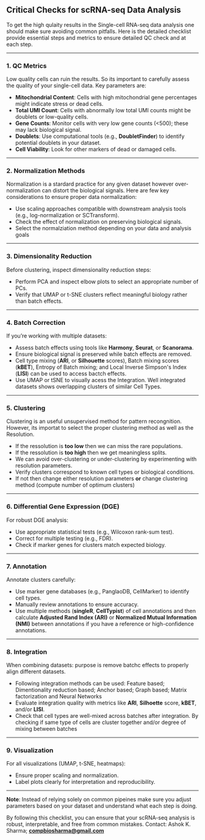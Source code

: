 ## **Critical Checks for scRNA-seq Data Analysis**

To get the high qulaity results in the Single-cell RNA-seq data analysis one should make sure avoiding common pitfalls. Here is the detailed checklist provide essential steps and metrics to ensure detailed QC check and at each step.

---

### **1. QC Metrics**
Low quality cells can ruin the results. So its important to carefully assess the quality of your single-cell data. Key parameters are:
- **Mitochondrial Content**: Cells with high mitochondrial gene percentages might indicate stress or dead cells.
- **Total UMI Count**: Cells with abnormally low total UMI counts might be doublets or low-quality cells.
- **Gene Counts**: Monitor cells with very low gene counts (<500); these may lack biological signal.
- **Doublets**: Use computational tools (e.g., **DoubletFinder**) to identify potential doublets in your dataset.
- **Cell Viability**: Look for other markers of dead or damaged cells.

---

### **2. Normalization Methods**
Normalization is a stardard practice for any given dataset however over-normalization can distort the biological signals. Here are few key considerations to ensure proper data normalization:
- Use scaling approaches compatible with downstream analysis tools (e.g., log-normalization or SCTransform).
- Check the effect of normalization on preserving biological signals.
- Select the normalziation method depending on your data and analysis goals

---

### **3. Dimensionality Reduction**
Before clustering, inspect dimensionality reduction steps:
- Perform PCA and inspect elbow plots to select an appropriate number of PCs.
- Verify that UMAP or t-SNE clusters reflect meaningful biology rather than batch effects.

---

### **4. Batch Correction**
If you’re working with multiple datasets:
- Assess batch effects using tools like **Harmony**, **Seurat**, or **Scanorama**.
- Ensure biological signal is preserved while batch effects are removed.
- Cell type mixing (**ARI**, or **Silhouette** scores), Batch mixing scores (**kBET**), Entropy of Batch mixing; and Local Inverse Simpson's Index (**LISI**) can be used to access bactch effects.
- Use UMAP or tSNE to visually acess the Integration. Well integrated datasets shows overlapping clusters of similar Cell Types.

---

### **5. Clustering**
Clustering is an useful unsupervised method for pattern recongnition. However, its importat to select the proper clustering method as well as the Resolution.
- If the ressolution is **too low** then we can miss the rare populations.
- If the ressolution is **too high** then we get meaningless splits.
- We can avoid over-clustering or under-clustering by experimenting with resolution parameters.
- Verify clusters correspond to known cell types or biological conditions.
- If not then change either resolution parameters **or** change clustering method (compute number of optimum clusters)

---

### **6. Differential Gene Expression (DGE)**
For robust DGE analysis:
- Use appropriate statistical tests (e.g., Wilcoxon rank-sum test).
- Correct for multiple testing (e.g., FDR).
- Check if marker genes for clusters match expected biology.

---

### **7. Annotation**
Annotate clusters carefully:
- Use marker gene databases (e.g., PanglaoDB, CellMarker) to identify cell types.
- Manually review annotations to ensure accuracy.
- Use multiple methods (**singleR**, **CellTypist**) of cell annotations and then calculate **Adjusted Rand Index (ARI)** or **Normalized Mutual Information (NMI)** between annotations if you have a reference or high-confidence annotations.

---

### **8. Integration**
When combining datasets: purpose is remove batchc effects to properly align different datasets. 
- Following integration methods can be used: Feature based; Dimentionality reduction based; Anchor based; Graph based; Matrix factorization and Neural Networks
- Evaluate integration quality with metrics like **ARI**, **Silhoette** score, **kBET**, and/or **LISI**. 
- Check that cell types are well-mixed across batches after integration. By checking if same type of cells are cluster together and/or degree of mixing between batches

---

### **9. Visualization**
For all visualizations (UMAP, t-SNE, heatmaps):
- Ensure proper scaling and normalization.
- Label plots clearly for interpretation and reproducibility.

---

**Note**: Instead of relying solely on common pipeines make sure you adjust parameters based on your dataset and understand what each step is doing.

By following this checklist, you can ensure that your scRNA-seq analysis is robust, interpretable, and free from common mistakes.
Contact: Ashok K. Sharma; **compbiosharma@gmail.com**
